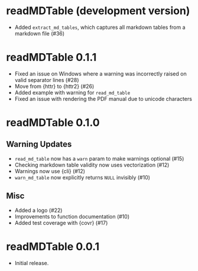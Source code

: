 # readMDTable (development version)

* Added `extract_md_tables`, which captures all markdown tables from a markdown file (#36)

# readMDTable 0.1.1

* Fixed an issue on Windows where a warning was incorrectly raised on valid separator lines (#28)
* Move from {httr} to {httr2} (#26)
* Added example with warning for `read_md_table`
* Fixed an issue with rendering the PDF manual due to unicode characters 

# readMDTable 0.1.0

## Warning Updates

* `read_md_table` now has a `warn` param to make warnings optional (#15)
* Checking markdown table validity now uses vectorization (#12)
* Warnings now use {cli} (#12)
* `warn_md_table` now explicitly returns `NULL` invisibly (#10)

## Misc

* Added a logo (#22)
* Improvements to function documentation (#10)
* Added test coverage with {covr} (#17)

# readMDTable 0.0.1

* Initial release.
